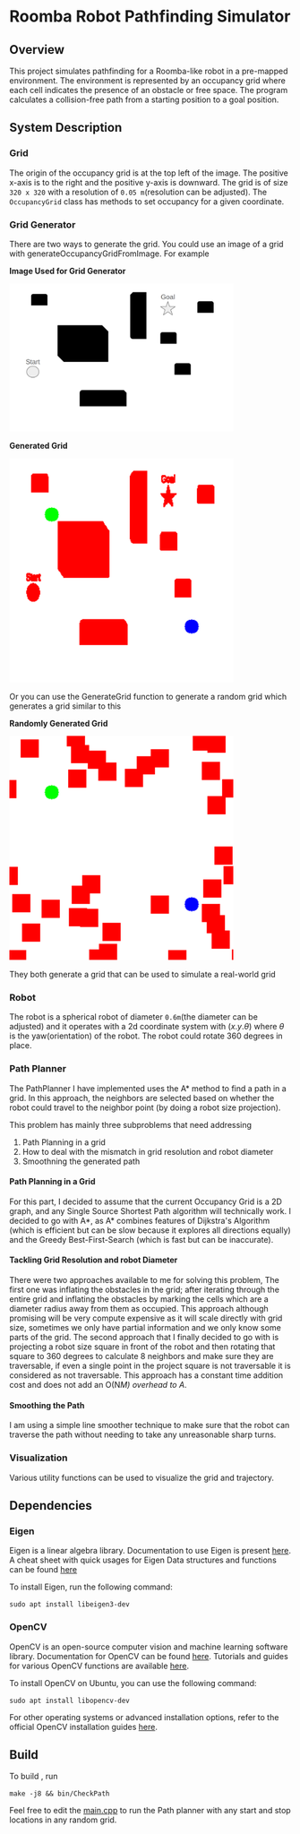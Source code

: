 # Roomba Robot Pathfinding Simulator

## Overview

This project simulates pathfinding for a Roomba-like robot in a pre-mapped environment. The environment is represented by an occupancy grid where each cell indicates the presence of an obstacle or free space. The program calculates a collision-free path from a starting position to a goal position.

## System Description

### Grid

The origin of the occupancy grid is at the top left of the image. The positive x-axis is to the right and the positive
y-axis is downward. The grid is of size `320 x 320` with a resolution of `0.05 m`(resolution can be adjusted). The `OccupancyGrid` class has methods to set occupancy for a given coordinate.

### Grid Generator
There are two ways to generate the grid. You could use an image of a grid with generateOccupancyGridFromImage. For example 

**Image Used for Grid Generator**

<img src="grid-example.png" width="400" alt="Image used for grid generation"/>


**Generated Grid**

<img src="occupancy_grid.png" width="400" alt="The Generated Grid"/>


Or you can use the GenerateGrid function to generate a random grid which generates a grid similar to this

**Randomly Generated Grid**

<img src="occupancy_grid_random.png" width="400" alt="Randomly Generated Grid"/>


They both generate a grid that can be used to simulate a real-world grid

### Robot

The robot is a spherical robot of diameter `0.6m`(the diameter can be adjusted) and it operates with a 2d coordinate system with $(x.y. \theta)$ where $\theta$ is the yaw(orientation) of the robot. The robot could rotate 360 degrees in place.

### Path Planner
The PathPlanner I have implemented uses the A* method to find a path in a grid. In this approach, the neighbors are selected based on whether the robot could travel to the neighbor point (by doing a robot size projection).

This problem has mainly three subproblems that need addressing
1. Path Planning in a grid
2. How to deal with the mismatch in grid resolution and robot diameter
3. Smoothning the generated path

#### Path Planning in a Grid
For this part, I decided to assume that the current Occupancy Grid is a 2D graph, and any Single Source Shortest Path algorithm will technically work. I decided to go  with A*, as A* combines features of Dijkstra's Algorithm (which is efficient but can be slow because it explores all directions equally) and the Greedy Best-First-Search  (which is fast but can be inaccurate). 

#### Tackling Grid Resolution and robot Diameter
There were two approaches available to me for solving this problem, The first one was inflating the obstacles in the grid; after iterating through the entire grid and inflating the obstacles by marking the cells which are a diameter radius away from them as occupied. This approach although promising will be very compute expensive as it will scale directly with grid size, sometimes we only have partial 
information and we only know some parts of the grid.
The second approach that I finally decided to go with is projecting a robot size square in front of the robot
and then rotating that square to 360 degrees to calculate 8 neighbors and make sure they are traversable,
if even a single point in the project square is not traversable it is considered as not traversable.
This approach has a constant time addition cost and does not add an O(N*M) overhead to A*.

#### Smoothing the Path
I am using a simple line smoother technique to make sure that the robot  can traverse the path without needing
to take any unreasonable sharp turns.

### Visualization
Various utility functions can be used to visualize the grid and trajectory.


## Dependencies

### Eigen

Eigen is a linear algebra library. Documentation to use Eigen is present
[here](https://eigen.tuxfamily.org/dox/group__QuickRefPage.html). A cheat sheet with quick usages for Eigen Data
structures and functions can be found [here](https://gist.github.com/gocarlos/c91237b02c120c6319612e42fa196d77)

To install Eigen, run the following command:

    sudo apt install libeigen3-dev

### OpenCV

OpenCV is an open-source computer vision and machine learning software library. Documentation for OpenCV can be found
[here](https://docs.opencv.org/master/). Tutorials and guides for various OpenCV functions are available
[here](https://docs.opencv.org/master/d9/df8/tutorial_root.html).

To install OpenCV on Ubuntu, you can use the following command:

    sudo apt install libopencv-dev

For other operating systems or advanced installation options, refer to the official OpenCV installation guides
[here](https://opencv.org/releases/).

## Build

To build , run

    make -j8 && bin/CheckPath

Feel free to edit the [main.cpp](src/main.cpp) to run the Path planner with any start and stop locations in any random grid.

